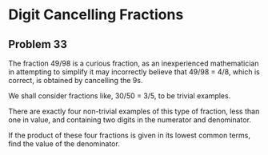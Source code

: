# Digit Cancelling Fractions
## Problem 33
The fraction 49/98 is a curious fraction, as an inexperienced mathematician in
attempting to simplify it may incorrectly believe that 49/98 = 4/8, which is
correct, is obtained by cancelling the 9s.

We shall consider fractions like, 30/50 = 3/5, to be trivial examples.

There are exactly four non-trivial examples of this type of fraction, less than
one in value, and containing two digits in the numerator and denominator.

If the product of these four fractions is given in its lowest common terms,
find the value of the denominator.
